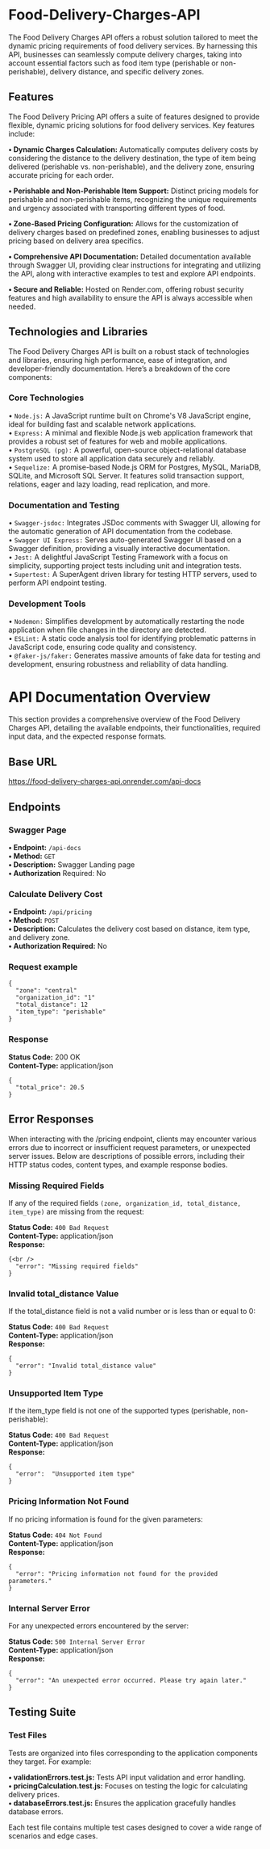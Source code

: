 # Food-Delivery-Charges-API
The Food Delivery Charges API offers a robust solution tailored to meet the dynamic pricing requirements of food delivery services. By harnessing this API, businesses can seamlessly compute delivery charges, taking into account essential factors such as food item type (perishable or non-perishable), delivery distance, and specific delivery zones.


## Features
The Food Delivery Pricing API offers a suite of features designed to provide flexible, dynamic pricing solutions for food delivery services. Key features include:

**• Dynamic Charges Calculation:**  Automatically computes delivery costs by considering the distance to the delivery destination, the type of item being delivered (perishable vs. non-perishable), and the delivery zone, ensuring accurate pricing for each order.

**• Perishable and Non-Perishable Item Support:** Distinct pricing models for perishable and non-perishable items, recognizing the unique requirements and urgency associated with transporting different types of food.

**• Zone-Based Pricing Configuration:** Allows for the customization of delivery charges based on predefined zones, enabling businesses to adjust pricing based on delivery area specifics.

**• Comprehensive API Documentation:** Detailed documentation available through Swagger UI, providing clear instructions for integrating and utilizing the API, along with interactive examples to test and explore API endpoints.

**• Secure and Reliable:** Hosted on Render.com, offering robust security features and high availability to ensure the API is always accessible when needed.

## Technologies and Libraries
The Food Delivery Charges API is built on a robust stack of technologies and libraries, ensuring high performance, ease of integration, and developer-friendly documentation. Here’s a breakdown of the core components:

### Core Technologies
• ```Node.js:```  A JavaScript runtime built on Chrome's V8 JavaScript engine, ideal for building fast and scalable network applications.<br />
• ```Express:``` A minimal and flexible Node.js web application framework that provides a robust set of features for web and mobile applications.<br />
• ```PostgreSQL (pg):``` A powerful, open-source object-relational database system used to store all application data securely and reliably.<br />
• ```Sequelize:``` A promise-based Node.js ORM for Postgres, MySQL, MariaDB, SQLite, and Microsoft SQL Server. It features solid transaction support, relations, eager and lazy loading, read replication, and more.

### Documentation and Testing
• ```Swagger-jsdoc:``` Integrates JSDoc comments with Swagger UI, allowing for the automatic generation of API documentation from the codebase.<br />
• ```Swagger UI Express:``` Serves auto-generated Swagger UI based on a Swagger definition, providing a visually interactive documentation.<br />
• ```Jest:``` A delightful JavaScript Testing Framework with a focus on simplicity, supporting project tests including unit and integration tests.<br />
• ```Supertest:``` A SuperAgent driven library for testing HTTP servers, used to perform API endpoint testing.

### Development Tools
• ```Nodemon:``` Simplifies development by automatically restarting the node application when file changes in the directory are detected.<br />
• ```ESLint:``` A static code analysis tool for identifying problematic patterns in JavaScript code, ensuring code quality and consistency.<br />
• ```@faker-js/faker:``` Generates massive amounts of fake data for testing and development, ensuring robustness and reliability of data handling.

# API Documentation Overview
This section provides a comprehensive overview of the Food Delivery Charges API, detailing the available endpoints, their functionalities, required input data, and the expected response formats.

## Base URL
https://food-delivery-charges-api.onrender.com/api-docs
## Endpoints

### Swagger Page
**• Endpoint:** ```/api-docs``` <br />
**• Method:** ```GET``` <br />
**• Description:** Swagger Landing page<br />
**• Authorization** Required: No
### Calculate Delivery Cost
**• Endpoint:** ```/api/pricing``` <br />
**• Method:** ```POST``` <br />
**• Description:** Calculates the delivery cost based on distance, item type, and delivery zone.<br />
**• Authorization Required:**  No

### Request example 

```
{
  "zone": "central" 
  "organization_id": "1"
  "total_distance": 12
  "item_type": "perishable"
}

```

### Response
**Status Code:** 200 OK<br />
**Content-Type:** application/json

```
{
  "total_price": 20.5 
}
```

## Error Responses
When interacting with the /pricing endpoint, clients may encounter various errors due to incorrect or insufficient request parameters, or unexpected server issues. Below are descriptions of possible errors, including their HTTP status codes, content types, and example response bodies.

### Missing Required Fields

If any of the required fields ```(zone, organization_id, total_distance, item_type)``` are missing from the request:

**Status Code:** ```400 Bad Request``` <br />
**Content-Type:** application/json <br />
**Response:** <br />

```
{<br />
  "error": "Missing required fields" 
}
```
### Invalid total_distance Value

If the total_distance field is not a valid number or is less than or equal to 0:

**Status Code:** ```400 Bad Request``` <br />
**Content-Type:** application/json<br />
**Response:** <br />

```
{
  "error": "Invalid total_distance value" 
}
```

### Unsupported Item Type

If the item_type field is not one of the supported types (perishable, non-perishable):

**Status Code:** ```400 Bad Request``` <br />
**Content-Type:** application/json<br />
**Response:** <br />

```
{ 
  "error":  "Unsupported item type"  
}
```

### Pricing Information Not Found

If no pricing information is found for the given parameters:

**Status Code:** ```404 Not Found``` <br />
**Content-Type:** application/json<br />
**Response:** <br />

```
{
  "error": "Pricing information not found for the provided parameters." 
}
```

### Internal Server Error

For any unexpected errors encountered by the server:

**Status Code:** ```500 Internal Server Error``` <br />
**Content-Type:** application/json<br />
**Response:**
```
{
  "error": "An unexpected error occurred. Please try again later." 
}
```

## Testing Suite
### Test Files

Tests are organized into files corresponding to the application components they target. For example:

**• validationErrors.test.js:** Tests API input validation and error handling.<br />
**• pricingCalculation.test.js:** Focuses on testing the logic for calculating delivery prices.<br />
**• databaseErrors.test.js:** Ensures the application gracefully handles database errors.<br />

 Each test file contains multiple test cases designed to cover a wide range of scenarios and edge cases.






